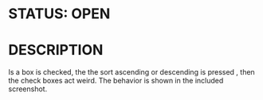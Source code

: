 # STATUS: OPEN

# DESCRIPTION
Is a box is checked, the the sort ascending or descending is pressed , then the check boxes
act weird. The behavior is shown in the included screenshot.